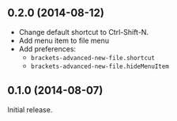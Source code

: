 ## 0.2.0 (2014-08-12)

* Change default shortcut to Ctrl-Shift-N.
* Add menu item to file menu
* Add preferences:
  * ```brackets-advanced-new-file.shortcut```
  * ```brackets-advanced-new-file.hideMenuItem```

## 0.1.0 (2014-08-07)

Initial release.
